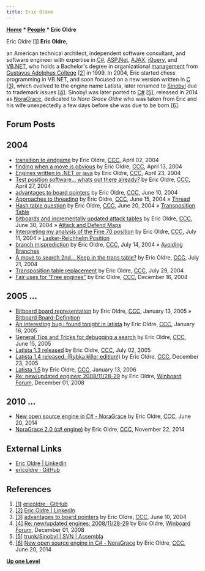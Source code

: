 ```yaml
---
title: Eric Oldre
---
```

**[Home](Home "Home") * [People](People "People") * Eric Oldre**

[](https://github.com/ericoldre) Eric Oldre <a id="cite-note-1" href="#cite-ref-1">[1]</a>
**Eric Oldre**,

an American technical architect, independent software consultant, and software engineer with expertise in [C#](C_sharp "C sharp"), [ASP.Net](https://en.wikipedia.org/wiki/ASP.NET),
[AJAX](https://en.wikipedia.org/wiki/Ajax_%28programming%29), [jQuery](https://en.wikipedia.org/wiki/JQuery), and [VB.NET](Basic#VB "Basic"),
who holds a Bachelor's degree in organizational [management](https://en.wikipedia.org/wiki/Management)
from [Gustavus Adolphus College](https://en.wikipedia.org/wiki/Gustavus_Adolphus_College)
<a id="cite-note-2" href="#cite-ref-2">[2]</a> in 1999.
In 2004, Eric started chess programming in VB.NET, and soon focused on a new version written in [C](C "C")
<a id="cite-note-3" href="#cite-ref-3">[3]</a>,
which evolved to the engine name Latista, later renamed to [Sinobyl](Sinobyl "Sinobyl") due to trademark issues
<a id="cite-note-4" href="#cite-ref-4">[4]</a>.
Sinobyl was later ported to [C#](C_sharp "C sharp")
<a id="cite-note-5" href="#cite-ref-5">[5]</a>,
released in 2014 as [NoraGrace](NoraGrace "NoraGrace"), dedicated to *Nora Grace Oldre* who was taken from Eric and his wife unexpectedly a few days before she was due to be born
<a id="cite-note-6" href="#cite-ref-6">[6]</a>.

## Forum Posts

## 2004

- [transition to endgame](https://www.stmintz.com/ccc/index.php?id=358108) by Eric Oldre, [CCC](CCC "CCC"), April 02, 2004
- [finding when a move is obvious](https://www.stmintz.com/ccc/index.php?id=359869) by Eric Oldre, [CCC](CCC "CCC"), April 13, 2004
- [Engines written in .NET or java](https://www.stmintz.com/ccc/index.php?id=361289) by Eric Oldre, [CCC](CCC "CCC"), April 23, 2004
- [Test position software... whats out there already?](https://www.stmintz.com/ccc/index.php?id=361956) by Eric Oldre, [CCC](CCC "CCC"), April 27, 2004
- [advantages to board pointers](https://www.stmintz.com/ccc/index.php?id=369794) by Eric Oldre, [CCC](CCC "CCC"), June 10, 2004
- [Approaches to threading](https://www.stmintz.com/ccc/index.php?id=370625) by Eric Oldre, [CCC](CCC "CCC"), June 15, 2004 » [Thread](Thread "Thread")
- [Hash table question](https://www.stmintz.com/ccc/index.php?id=371656) by Eric Oldre, [CCC](CCC "CCC"), June 20, 2004 » [Transposition Table](Transposition_Table "Transposition Table")
- [bitboards and incrementally updated attack tables](https://www.stmintz.com/ccc/index.php?id=373246) by Eric Oldre, [CCC](CCC "CCC"), June 30, 2004 » [Attack and Defend Maps](Attack_and_Defend_Maps "Attack and Defend Maps")
- [Interpreting my analysis of the Fine 70 position](https://www.stmintz.com/ccc/index.php?id=375939) by Eric Oldre, [CCC](CCC "CCC"), July 11, 2004 » [Lasker-Reichhelm Position](Lasker-Reichhelm_Position "Lasker-Reichhelm Position")
- [branch misprediction](https://www.stmintz.com/ccc/index.php?id=376742) by Eric Oldre, [CCC](CCC "CCC"), July 14, 2004 » [Avoiding Branches](Avoiding_Branches "Avoiding Branches")
- [A move to search 2nd... Keep in the trans table?](https://www.stmintz.com/ccc/index.php?id=378351) by Eric Oldre, [CCC](CCC "CCC"), July 21, 2004
- [Transposition table replacement](https://www.stmintz.com/ccc/index.php?id=379721) by Eric Oldre, [CCC](CCC "CCC"), July 29, 2004
- [Fair uses for "Free engines"](https://www.stmintz.com/ccc/index.php?id=401087) by Eric Oldre, [CCC](CCC "CCC"), December 16, 2004

## 2005 ...

- [Bitboard board representation](https://www.stmintz.com/ccc/index.php?id=405590) by Eric Oldre, [CCC](CCC "CCC"), January 13, 2005 » [Bitboard Board-Definition](Bitboard_Board-Definition "Bitboard Board-Definition")
- [An interesting bug i found tonight in latista](https://www.stmintz.com/ccc/index.php?id=405910) by Eric Oldre, [CCC](CCC "CCC"), January 16, 2005
- [General Tips and Tricks for debugging a search](https://www.stmintz.com/ccc/index.php?id=431392) by Eric Oldre, [CCC](CCC "CCC"), June 15, 2005
- [Latista 1.3 released](https://www.stmintz.com/ccc/index.php?id=434691) by Eric Oldre, [CCC](CCC "CCC"), July 02, 2005
- [Latista 1.4 released. (Rybka killer edition!)](https://www.stmintz.com/ccc/index.php?id=472863) by Eric Oldre, [CCC](CCC "CCC"), December 23, 2005
- [Latista 1.5](https://www.stmintz.com/ccc/index.php?id=479324) by Eric Oldre, [CCC](CCC "CCC"), January 13, 2006
- [Re: new/updated engines: 2008/11/28-29](http://www.open-aurec.com/wbforum/viewtopic.php?p=187799&start=1#p187822) by Eric Oldre, [Winboard Forum](Computer_Chess_Forums "Computer Chess Forums"), December 01, 2008

## 2010 ...

- [New open source engine in C# - NoraGrace](http://www.talkchess.com/forum/viewtopic.php?t=52700) by Eric Oldre, [CCC](CCC "CCC"), June 20, 2014
- [NoraGrace 2.0 (c# engine)](http://www.talkchess.com/forum3/viewtopic.php?f=2&t=54419) by Eric Oldre, [CCC](CCC "CCC"), November 22, 2014

## External Links

- [Eric Oldre | LinkedIn](https://www.linkedin.com/in/eric-oldre/)
- [ericoldre · GitHub](https://github.com/ericoldre)

## References

1. <a id="cite-ref-1" href="#cite-note-1">[1]</a> [ericoldre · GitHub](https://github.com/ericoldre)
1. <a id="cite-ref-2" href="#cite-note-2">[2]</a> [Eric Oldre | LinkedIn](https://www.linkedin.com/in/eric-oldre/)
1. <a id="cite-ref-3" href="#cite-note-3">[3]</a> [advantages to board pointers](https://www.stmintz.com/ccc/index.php?id=369794) by Eric Oldre, [CCC](CCC "CCC"), June 10, 2004
1. <a id="cite-ref-4" href="#cite-note-4">[4]</a> [Re: new/updated engines: 2008/11/28-29](http://www.open-aurec.com/wbforum/viewtopic.php?p=187799&start=1#p187822) by Eric Oldre, [Winboard Forum](Computer_Chess_Forums "Computer Chess Forums"), December 01, 2008
1. <a id="cite-ref-5" href="#cite-note-5">[5]</a> [trunk/Sinobyl | SVN | Assembla](https://www.assembla.com/code/sinobyl/subversion/nodes/129/trunk/Sinobyl)
1. <a id="cite-ref-6" href="#cite-note-6">[6]</a> [New open source engine in C# - NoraGrace](http://www.talkchess.com/forum/viewtopic.php?t=52700) by Eric Oldre, [CCC](CCC "CCC"), June 20, 2014

**[Up one Level](People "People")**

